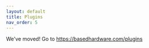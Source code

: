 ```yaml
---
layout: default
title: Plugins
nav_order: 5
---
```


We've moved! Go to https://basedhardware.com/plugins
